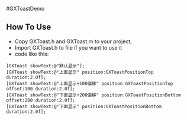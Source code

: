 #GXToastDemo

## How To Use
- Copy GXToast.h and GXToast.m to your project,
- Import GXToast.h to file if you want to use it
- code like this:
 ```objc
[GXToast showText:@"默认显示"];
[GXToast showText:@"上面显示" position:GXToastPositionTop duration:2.0f];
[GXToast showText:@"上面显示+100偏移" position:GXToastPositionTop offset:100 duration:2.0f];
[GXToast showText:@"下面显示+200偏移" position:GXToastPositionBottom offset:200 duration:2.0f];
[GXToast showText:@"下面显示" position:GXToastPositionBottom duration:2.0f];
 ```
